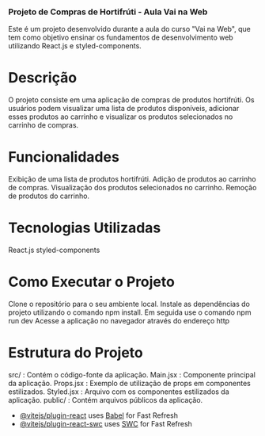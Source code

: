 ### Projeto de Compras de Hortifrúti - Aula Vai na Web
Este é um projeto desenvolvido durante a aula do curso "Vai na Web", que tem como objetivo ensinar os fundamentos de desenvolvimento web utilizando React.js e styled-components.

# Descrição
O projeto consiste em uma aplicação de compras de produtos hortifrúti. Os usuários podem visualizar uma lista de produtos disponíveis, adicionar esses produtos ao carrinho e visualizar os produtos selecionados no carrinho de compras.

# Funcionalidades
Exibição de uma lista de produtos hortifrúti.
Adição de produtos ao carrinho de compras.
Visualização dos produtos selecionados no carrinho.
Remoção de produtos do carrinho.

# Tecnologias Utilizadas
React.js
styled-components

# Como Executar o Projeto
Clone o repositório para o seu ambiente local.
Instale as dependências do projeto utilizando o comando npm install.
Em seguida use o comando npm run dev
Acesse a aplicação no navegador através do endereço http

# Estrutura do Projeto
src/ : Contém o código-fonte da aplicação.
Main.jsx : Componente principal da aplicação.
Props.jsx : Exemplo de utilização de props em componentes estilizados.
Styled.jsx : Arquivo com os componentes estilizados da aplicação.
public/ : Contém arquivos públicos da aplicação.

- [@vitejs/plugin-react](https://github.com/vitejs/vite-plugin-react/blob/main/packages/plugin-react/README.md) uses [Babel](https://babeljs.io/) for Fast Refresh
- [@vitejs/plugin-react-swc](https://github.com/vitejs/vite-plugin-react-swc) uses [SWC](https://swc.rs/) for Fast Refresh
